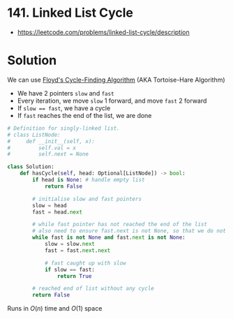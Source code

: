 # 141. Linked List Cycle

- https://leetcode.com/problems/linked-list-cycle/description

# Solution

We can use [Floyd's Cycle-Finding Algorithm](https://www.geeksforgeeks.org/floyds-cycle-finding-algorithm) (AKA Tortoise-Hare Algorithm)

- We have 2 pointers `slow` and `fast`
- Every iteration, we move `slow` 1 forward, and move `fast` 2 forward
- If `slow == fast`, we have a cycle
- If `fast` reaches the end of the list, we are done

```py
# Definition for singly-linked list.
# class ListNode:
#     def __init__(self, x):
#         self.val = x
#         self.next = None

class Solution:
    def hasCycle(self, head: Optional[ListNode]) -> bool:
        if head is None: # handle empty list
            return False

        # initialise slow and fast pointers
        slow = head
        fast = head.next

        # while fast pointer has not reached the end of the list
        # also need to ensure fast.next is not None, so that we do not get a NoneType error
        while fast is not None and fast.next is not None:
            slow = slow.next
            fast = fast.next.next

            # fast caught up with slow
            if slow == fast:
                return True

        # reached end of list without any cycle
        return False
```

Runs in $O(n)$ time and $O(1)$ space